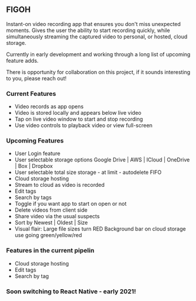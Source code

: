 ## FIGOH

Instant-on video recording app that ensures you don't miss unexpected moments.  Gives the user the ability to start recording quickly, while simultaneously streaming the captured video to personal, or hosted, cloud storage.

Currently in early development and working through a long list of upcoming feature adds.

There is opportunity for collaboration on this project, if it sounds interesting to you, please reach out!

### Current Features

- Video records as app opens
- Video is stored locally and appears below live video
- Tap on live video window to start and stop recording
- Use video controls to playback video or view full-screen

### Upcoming Features

- User Login feature
- User selectable storage options
  Google Drive | AWS | ICloud | OneDrive | Box | Dropbox
- User selectable total size storage - at limit - autodelete FIFO
- Cloud storage hosting
- Stream to cloud as video is recorded
- Edit tags
- Search by tags
- Toggle if you want app to start on open or not
- Delete videos from client side
- Share video via the usual suspects
- Sort by Newest | Oldest | Size
- Visual flair:
  Large file sizes turn RED
  Background bar on cloud storage use going green/yellow/red

### Features in the current pipelin

- Cloud storage hosting
- Edit tags
- Search by tag



### Soon switching to React Native - early 2021!


